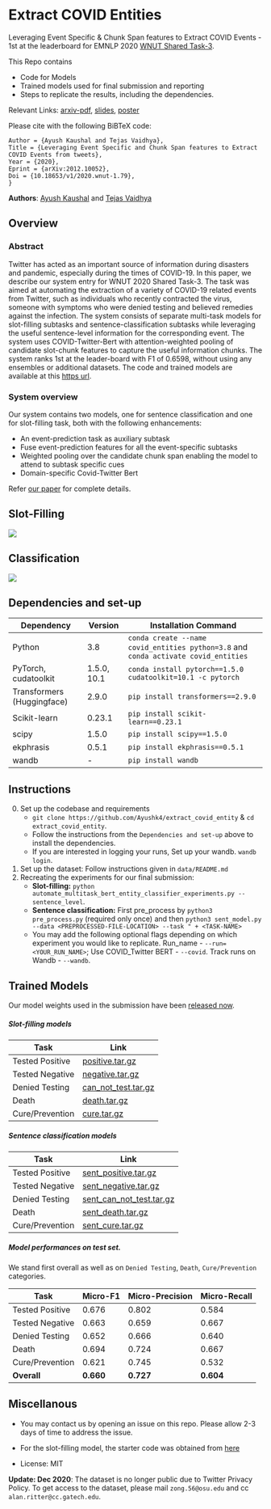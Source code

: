 # Extract COVID Entities

Leveraging Event Specific & Chunk Span features to Extract COVID Events - 1st at the leaderboard for EMNLP 2020 [WNUT Shared Task-3](http://noisy-text.github.io/2020/extract_covid19_event-shared_task.html).

This Repo contains
- Code for Models
- Trained models used for final submission and reporting
- Steps to replicate the results, including the dependencies.

Relevant Links: [arxiv-pdf](https://arxiv.org/pdf/2012.10052.pdf), [slides](https://docs.google.com/presentation/d/13DDY6VSmrVPBddTjWb3rThYRFlRDE_9fi4iyBrhJev4/edit?usp=sharing), [poster](https://github.com/noisy-text/noisy-text.github.io/blob/master/2020/posters/WNUT2020_91_poster%20-%20Tejas%20vaidhya.pdf)

Please cite with the following BiBTeX code:

```@article{2012.10052,
Author = {Ayush Kaushal and Tejas Vaidhya},
Title = {Leveraging Event Specific and Chunk Span features to Extract COVID Events from tweets},
Year = {2020},
Eprint = {arXiv:2012.10052},
Doi = {10.18653/v1/2020.wnut-1.79},
}
```

**Authors**: [Ayush Kaushal](https://github.com/Ayushk4) and [Tejas Vaidhya](https://github.com/tejasvaidhyadev)

## Overview

### Abstract

Twitter has acted as an important source of information during disasters and pandemic, especially during the times of COVID-19. In this paper, we describe our system entry for WNUT 2020 Shared Task-3. The task was aimed at automating the extraction of a variety of COVID-19 related events from Twitter, such as individuals who recently contracted the virus, someone with symptoms who were denied testing and believed remedies against the infection. The system consists of separate multi-task models for slot-filling subtasks and sentence-classification subtasks while leveraging the useful sentence-level information for the corresponding event. The system uses COVID-Twitter-Bert with attention-weighted pooling of candidate slot-chunk features to capture the useful information chunks. The system ranks 1st at the leader-board with F1 of 0.6598, without using any ensembles or additional datasets. The code and trained models
are available at this [https url](https://github.com/Ayushk4/extract_covid_entity/).

### System overview

Our system contains two models, one for sentence classification and one for slot-filling task, both with the following enhancements:
- An event-prediction task as auxiliary subtask
- Fuse event-prediction features for all the event-specific subtasks
- Weighted pooling over the candidate chunk span enabling the model to attend to subtask specific cues
- Domain-specific Covid-Twitter Bert

Refer [our paper](https://arxiv.org/pdf/2012.10052.pdf) for complete details.

**Slot-Filling**
----------------

![](images/slot_filling.png)

**Classification**
----------------

![](images/sent_classification.png)

## Dependencies and set-up

| Dependency | Version | Installation Command |
| ---------- | ------- | -------------------- |
| Python     | 3.8     | `conda create --name covid_entities python=3.8` and `conda activate covid_entities` |
| PyTorch, cudatoolkit    | 1.5.0, 10.1   | `conda install pytorch==1.5.0 cudatoolkit=10.1 -c pytorch` |
| Transformers (Huggingface) | 2.9.0 | `pip install transformers==2.9.0` |
| Scikit-learn | 0.23.1 | `pip install scikit-learn==0.23.1` |
| scipy        | 1.5.0  | `pip install scipy==1.5.0` |
| ekphrasis    | 0.5.1  | `pip install ekphrasis==0.5.1` |
| wandb        | -      | `pip install wandb`
<!--
- python 3.8
```conda create --name covid_entities python=3.8``` & ```conda activate covid_entities```
- PyTorch 1.5.0, cudatoolkit=10.1
```conda install pytorch==1.5.0 cudatoolkit=10.1 -c pytorch```
- Huggingface transformers - 2.9.0
```pip install transformers==2.9.0```
- scikit-learn 0.23.1
```pip install scikit-learn==0.23.1```
- scipy 1.5.0
```pip install scipy==1.5.0```
- ekphrasis 0.5.1
```pip install ekphrasis==0.5.1```
- wandb
```pip install wandb```
-->


## Instructions

0. Set up the codebase and requirements
   - `git clone https://github.com/Ayushk4/extract_covid_entity` & `cd extract_covid_entity`.
   - Follow the instructions from the `Dependencies and set-up` above to install the dependencies.
   - If you are interested in logging your runs, Set up your wandb. `wandb login`.
1. Set up the dataset: Follow instructions given in `data/README.md`
2. Recreating the experiments for our final submission:
   - **Slot-filling:** `python automate_multitask_bert_entity_classifier_experiments.py --sentence_level`.
   - **Sentence classification:** First pre_process by `python3 pre_process.py` (required only once) and then `python3 sent_model.py --data <PREPROCESSED-FILE-LOCATION> --task " + <TASK-NAME>`
   - You may add the following optional flags depending on which experiment you would like to replicate. Run_name - `--run=<YOUR_RUN_NAME>`; Use COVID_Twitter BERT - `--covid`. Track runs on Wandb - `--wandb`.


## Trained Models

Our model weights used in the submission have been [released now](https://github.com/Ayushk4/extract_covid_entity/releases).

##### Slot-filling models

| Task | Link |
| ------ | ------ |
| Tested Positive | [positive.tar.gz](https://github.com/Ayushk4/extract_covid_entity/releases/download/v0.0.1/positive.tar.gz) |
| Tested Negative | [negative.tar.gz](https://github.com/Ayushk4/extract_covid_entity/releases/download/v0.0.1/negative.tar.gz) |
| Denied Testing | [can_not_test.tar.gz](https://github.com/Ayushk4/extract_covid_entity/releases/download/v0.0.1/can_not_test.tar.gz) |
| Death | [death.tar.gz](https://github.com/Ayushk4/extract_covid_entity/releases/download/v0.0.1/death.tar.gz) |
| Cure/Prevention | [cure.tar.gz](https://github.com/Ayushk4/extract_covid_entity/releases/download/v0.0.1/cure.tar.gz) |

##### Sentence classification models

| Task | Link |
| ------ | ------ |
| Tested Positive | [sent_positive.tar.gz](https://github.com/Ayushk4/extract_covid_entity/releases/download/v0.0.1/sent_positive.tar.gz) |
| Tested Negative | [sent_negative.tar.gz](https://github.com/Ayushk4/extract_covid_entity/releases/download/v0.0.1/sent_negative.tar.gz) |
| Denied Testing | [sent_can_not_test.tar.gz](https://github.com/Ayushk4/extract_covid_entity/releases/download/v0.0.1/sent_can_not_test.tar.gz) |
| Death | [sent_death.tar.gz](https://github.com/Ayushk4/extract_covid_entity/releases/download/v0.0.1/sent_death.tar.gz) |
| Cure/Prevention | [sent_cure.tar.gz](https://github.com/Ayushk4/extract_covid_entity/releases/download/v0.0.1/sent_cure.tar.gz) |

##### Model performances on test set.

We stand first overall as well as on `Denied Testing`, `Death`, `Cure/Prevention` categories.

| Task | Micro-F1 | Micro-Precision | Micro-Recall |
| ------ | ------ | ------ | ------ |
| Tested Positive | 0.676 | 0.802 | 0.584 |
| Tested Negative | 0.663 | 0.659 | 0.667 |
| Denied Testing | 0.652 | 0.666 | 0.640 |
| Death | 0.694 | 0.724 | 0.667 |
| Cure/Prevention | 0.621 | 0.745 | 0.532 |
| **Overall** | **0.660** | **0.727** | **0.604** |


## Miscellanous

- You may contact us by opening an issue on this repo. Please allow 2-3 days of time to address the issue.

- For the slot-filling model, the starter code was obtained from [here](https://github.com/viczong/extract_COVID19_events_from_Twitter)

- License: MIT

**Update: Dec 2020**: The dataset is no longer public due to Twitter Privacy Policy. To get access to the dataset, please mail `zong.56@osu.edu` and cc `alan.ritter@cc.gatech.edu`.

